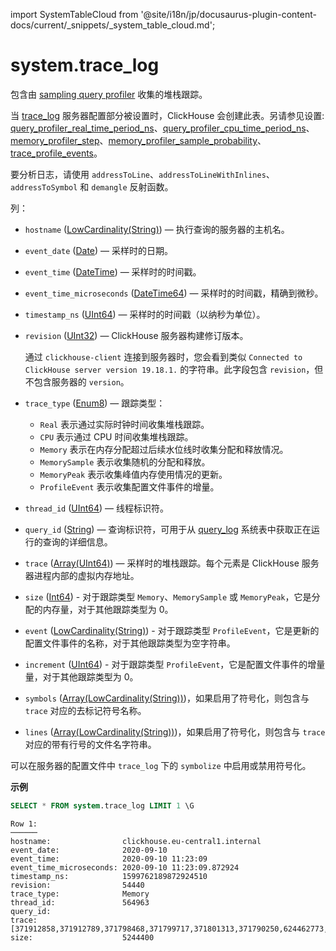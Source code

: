 import SystemTableCloud from '@site/i18n/jp/docusaurus-plugin-content-docs/current/_snippets/_system_table_cloud.md';

# system.trace_log

<SystemTableCloud/>

包含由 [sampling query profiler](../../operations/optimizing-performance/sampling-query-profiler.md) 收集的堆栈跟踪。

当 [trace_log](../../operations/server-configuration-parameters/settings.md#trace_log) 服务器配置部分被设置时，ClickHouse 会创建此表。另请参见设置: [query_profiler_real_time_period_ns](../../operations/settings/settings.md#query_profiler_real_time_period_ns)、[query_profiler_cpu_time_period_ns](../../operations/settings/settings.md#query_profiler_cpu_time_period_ns)、[memory_profiler_step](../../operations/settings/settings.md#memory_profiler_step)、[memory_profiler_sample_probability](../../operations/settings/settings.md#memory_profiler_sample_probability)、[trace_profile_events](../../operations/settings/settings.md#trace_profile_events)。

要分析日志，请使用 `addressToLine`、`addressToLineWithInlines`、`addressToSymbol` 和 `demangle` 反射函数。

列：

- `hostname` ([LowCardinality(String)](../../sql-reference/data-types/string.md)) — 执行查询的服务器的主机名。
- `event_date` ([Date](../../sql-reference/data-types/date.md)) — 采样时的日期。
- `event_time` ([DateTime](../../sql-reference/data-types/datetime.md)) — 采样时的时间戳。
- `event_time_microseconds` ([DateTime64](../../sql-reference/data-types/datetime64.md)) — 采样时的时间戳，精确到微秒。
- `timestamp_ns` ([UInt64](../../sql-reference/data-types/int-uint.md)) — 采样时的时间戳（以纳秒为单位）。
- `revision` ([UInt32](../../sql-reference/data-types/int-uint.md)) — ClickHouse 服务器构建修订版本。

    通过 `clickhouse-client` 连接到服务器时，您会看到类似 `Connected to ClickHouse server version 19.18.1.` 的字符串。此字段包含 `revision`，但不包含服务器的 `version`。

- `trace_type` ([Enum8](../../sql-reference/data-types/enum.md)) — 跟踪类型：
    - `Real` 表示通过实际时钟时间收集堆栈跟踪。
    - `CPU` 表示通过 CPU 时间收集堆栈跟踪。
    - `Memory` 表示在内存分配超过后续水位线时收集分配和释放情况。
    - `MemorySample` 表示收集随机的分配和释放。
    - `MemoryPeak` 表示收集峰值内存使用情况的更新。
    - `ProfileEvent` 表示收集配置文件事件的增量。
- `thread_id` ([UInt64](../../sql-reference/data-types/int-uint.md)) — 线程标识符。
- `query_id` ([String](../../sql-reference/data-types/string.md)) — 查询标识符，可用于从 [query_log](/operations/system-tables/query_log) 系统表中获取正在运行的查询的详细信息。
- `trace` ([Array(UInt64)](../../sql-reference/data-types/array.md)) — 采样时的堆栈跟踪。每个元素是 ClickHouse 服务器进程内部的虚拟内存地址。
- `size` ([Int64](../../sql-reference/data-types/int-uint.md)) - 对于跟踪类型 `Memory`、`MemorySample` 或 `MemoryPeak`，它是分配的内存量，对于其他跟踪类型为 0。
- `event` ([LowCardinality(String)](../../sql-reference/data-types/lowcardinality.md)) - 对于跟踪类型 `ProfileEvent`，它是更新的配置文件事件的名称，对于其他跟踪类型为空字符串。
- `increment` ([UInt64](../../sql-reference/data-types/int-uint.md)) - 对于跟踪类型 `ProfileEvent`，它是配置文件事件的增量量，对于其他跟踪类型为 0。
- `symbols` ([Array(LowCardinality(String))](../../sql-reference/data-types/array.md))，如果启用了符号化，则包含与 `trace` 对应的去标记符号名称。
- `lines` ([Array(LowCardinality(String))](../../sql-reference/data-types/array.md))，如果启用了符号化，则包含与 `trace` 对应的带有行号的文件名字符串。

可以在服务器的配置文件中 `trace_log` 下的 `symbolize` 中启用或禁用符号化。

**示例**

```sql
SELECT * FROM system.trace_log LIMIT 1 \G
```

```text
Row 1:
──────
hostname:                clickhouse.eu-central1.internal
event_date:              2020-09-10
event_time:              2020-09-10 11:23:09
event_time_microseconds: 2020-09-10 11:23:09.872924
timestamp_ns:            1599762189872924510
revision:                54440
trace_type:              Memory
thread_id:               564963
query_id:
trace:                   [371912858,371912789,371798468,371799717,371801313,371790250,624462773,566365041,566440261,566445834,566460071,566459914,566459842,566459580,566459469,566459389,566459341,566455774,371993941,371988245,372158848,372187428,372187309,372187093,372185478,140222123165193,140222122205443]
size:                    5244400
```
